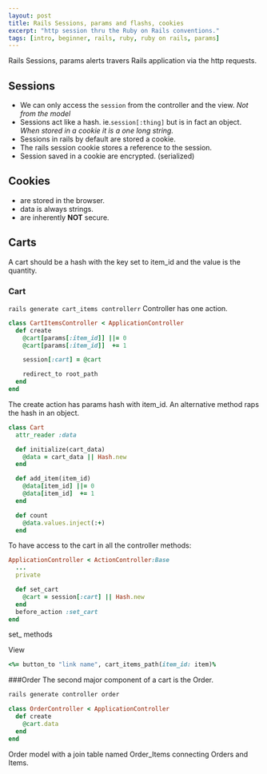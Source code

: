 ```yaml
---
layout: post
title: Rails Sessions, params and flashs, cookies 
excerpt: "http session thru the Ruby on Rails conventions."
tags: [intro, beginner, rails, ruby, ruby on rails, params]
---
```

Rails Sessions, params alerts travers Rails application via the http requests.

## Sessions

- We can only access the `session` from the controller and the view. *Not from the model*
- Sessions act like a hash. ie.`session[:thing]` but is in fact an object.
  _When stored in a cookie it is a one long string._
- Sessions in rails by default are stored a cookie.  
- The rails session cookie stores a reference to the session.
- Session saved in a cookie are encrypted. (serialized)

## Cookies

- are stored in the browser.
- data is always strings.
- are inherently __NOT__ secure.

## Carts
A cart should be a hash with the key set to item_id and the value is the quantity.

### Cart

`rails generate cart_items controllerr`
Controller has one action.  

```ruby
class CartItemsController < ApplicationController
  def create
    @cart[params[:item_id]] ||= 0
    @cart[params[:item_id]]  += 1

    session[:cart] = @cart

    redirect_to root_path
  end
end
```
The create action has params hash with item_id.
An alternative method raps the hash in an object.

```ruby
class Cart
  attr_reader :data

  def initialize(cart_data)
    @data = cart_data || Hash.new
  end

  def add_item(item_id)
    @data[item_id] ||= 0
    @data[item_id]  += 1
  end

  def count
    @data.values.inject(:+)
  end
```

To have access to the cart in all the controller methods:

```ruby
ApplicationController < ActionController:Base
  ...
  private

  def set_cart
    @cart = session[:cart] || Hash.new
  end
  before_action :set_cart
end
```
set_ methods 

View

```ruby
<%= button_to "link name", cart_items_path(item_id: item)%
```

###Order
The second major component of a cart is the Order.

```ruby
rails generate controller order
```

```ruby
class OrderController < ApplicationController
  def create
    @cart.data
  end
end
```

Order model with a join table named Order_Items connecting Orders and Items.



